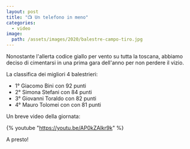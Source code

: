 ```yaml
---
layout: post
title: "📺 Un telefono in meno"
categories:
  - video
image:
  path: /assets/images/2020/balestre-campo-tiro.jpg
---
```


Nonostante l'allerta codice giallo per vento su tutta la toscana, abbiamo deciso di cimentarsi in una prima gara dell'anno per non perdere il vizio.

<!-- more -->

La classifica dei migliori 4 balestrieri:

* 1° Giacomo Bini con 92 punti
* 2° Simona Stefani con 84 punti
* 3° Giovanni Toraldo con 82 punti
* 4° Mauro Tolomei con con 81 punti

Un breve video della giornata:

{% youtube "https://youtu.be/AP0kZAlkr9k" %}

A presto!
